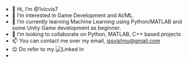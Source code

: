 - 👋 Hi, I’m @1vicvis7
- 👀 I’m interested in Game Development and AI/ML.
- 🌱 I’m currently learning Machine Learning using Python/MATLAB and some Unity Game development as beginner.
- 💞️ I’m looking to collaborate on Python, MATLAB, C++ based projects
- 📫 You can contact me over my email, issvishnu@gmail.com
- 😉 Do refer to my ![Linked In]( https://i.stack.imgur.com/gVE0j.png "https://www.linkedin.com/in/indraganti-vishnudatta-04b0b61b1/")
- 
<!---
1vicvis7/1vicvis7 is a ✨ special ✨ repository because its `README.md` (this file) appears on your GitHub profile.
You can click the Preview link to take a look at your changes.
--->
